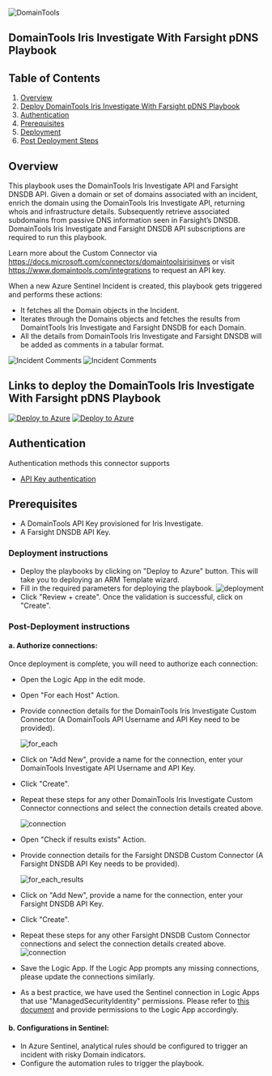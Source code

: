 ![DomainTools](./graphics/DomainTools.png)<br>
## DomainTools Iris Investigate With Farsight pDNS Playbook
## Table of Contents

1. [Overview](#overview)
1. [Deploy DomainTools Iris Investigate With Farsight pDNS Playbook](#deployplaybook)
1. [Authentication](#authentication)
1. [Prerequisites](#prerequisites)
1. [Deployment](#deployment)
1. [Post Deployment Steps](#postdeployment)


<a name="overview">

## Overview
This playbook uses the DomainTools Iris Investigate API and Farsight DNSDB API. Given a domain or set of domains associated with an incident, enrich the domain using the DomainTools Iris Investigate API, returning whois and infrastructure details. Subsequently retrieve associated subdomains from passive DNS information seen in Farsight’s DNSDB. DomainTools Iris Investigate and Farsight DNSDB API subscriptions are required to run this playbook.

Learn more about the Custom Connector via https://docs.microsoft.com/connectors/domaintoolsirisinves or visit https://www.domaintools.com/integrations to request an API key.

When a new Azure Sentinel Incident is created, this playbook gets triggered and performs these actions:

- It fetches all the Domain objects in the Incident.
- Iterates through the Domains objects and fetches the results from DomaintTools Iris Investigate and Farsight DNSDB for each Domain.
- All the details from DomainTools Iris Investigate and Farsight DNSDB will be added as comments in a tabular format.


![Incident Comments](./graphics/comments1.png)
![Incident Comments](./graphics/comments2.png)

<a name="deployplaybook">

## Links to deploy the DomainTools Iris Investigate With Farsight pDNS Playbook

[![Deploy to Azure](https://aka.ms/deploytoazurebutton)](https://portal.azure.com/#create/Microsoft.Template/uri/https%3A%2F%2Fraw.githubusercontent.com%2FAzure%2FAzure-Sentinel%2Fmaster%2FSolutions%2FDomainTools%2FPlaybooks%2FDomainTools_Iris_Investigate-URL_Playbook%2Fazuredeploy.json) [![Deploy to Azure](https://aka.ms/deploytoazuregovbutton)](https://portal.azure.us/#create/Microsoft.Template/uri/https%3A%2F%2Fraw.githubusercontent.com%2FAzure%2FAzure-Sentinel%2Fmaster%2FSolutions%2FDomainTools%2FPlaybooks%2FDomainTools_Iris_Investigate-URL_Playbook%2Fazuredeploy.json)

<a name="authentication">

## Authentication
Authentication methods this connector supports
 - [API Key authentication](https://www.domaintools.com/integrations)

<a name="prerequisites">

## Prerequisites
- A DomainTools API Key provisioned for Iris Investigate.
- A Farsight DNSDB API Key.

<a name="deployment">

### Deployment instructions
- Deploy the playbooks by clicking on "Deploy to Azure" button. This will take you to deploying an ARM Template wizard.
- Fill in the required parameters for deploying the playbook.
  ![deployment](./graphics/deployment.png)
- Click "Review + create". Once the validation is successful, click on "Create".

<a name="postdeployment">

### Post-Deployment instructions
#### a. Authorize connections:
Once deployment is complete, you will need to authorize each connection:
- Open the Logic App in the edit mode.
- Open "For each Host" Action.
- Provide connection details for the DomainTools Iris Investigate Custom Connector (A DomainTools API Username and API Key need to be provided).

  ![for_each](./graphics/for_each.png)
- Click on "Add New", provide a name for the connection, enter your DomainTools Investigate API Username and API Key.
- Click "Create".
- Repeat these steps for any other DomainTools Iris Investigate Custom Connector connections and select the connection details created above.

  ![connection](./graphics/connection.png)
- Open "Check if results exists" Action.
- Provide connection details for the Farsight DNSDB Custom Connector (A Farsight DNSDB API Key needs to be provided).


  ![for_each_results](./graphics/for_each_results.png)
- Click on "Add New", provide a name for the connection, enter your Farsight DNSDB API Key.
- Click "Create".
- Repeat these steps for any other Farsight DNSDB Custom Connector connections and select the connection details created above.
  ![connection](./graphics/connection1.png)
- Save the Logic App. If the Logic App prompts any missing connections, please update the connections similarly.
- As a best practice, we have used the Sentinel connection in Logic Apps that use "ManagedSecurityIdentity" permissions. Please refer to [this document](https://techcommunity.microsoft.com/t5/microsoft-sentinel-blog/what-s-new-managed-identity-for-azure-sentinel-logic-apps/ba-p/2068204) and provide permissions to the Logic App accordingly.
#### b. Configurations in Sentinel:
- In Azure Sentinel, analytical rules should be configured to trigger an incident with risky Domain indicators.
- Configure the automation rules to trigger the playbook.
